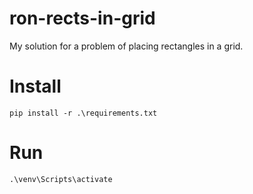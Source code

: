 # ron-rects-in-grid

My solution for a problem of placing rectangles in a grid.

# Install

```
pip install -r .\requirements.txt
```

# Run

```
.\venv\Scripts\activate
```
